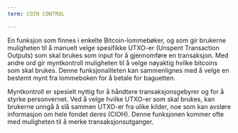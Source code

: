 ```yaml
---
term: COIN CONTROL

---
```

En funksjon som finnes i enkelte Bitcoin-lommebøker, og som gir brukerne muligheten til å manuelt velge spesifikke UTXO-er (Unspent Transaction Outputs) som skal brukes som input for å gjennomføre en transaksjon. Med andre ord gir myntkontroll muligheten til å velge nøyaktig hvilke bitcoins som skal brukes. Denne funksjonaliteten kan sammenlignes med å velge en bestemt mynt fra lommeboken for å betale for baguetten.

Myntkontroll er spesielt nyttig for å håndtere transaksjonsgebyrer og for å styrke personvernet. Ved å velge hvilke UTXO-er som skal brukes, kan brukerne unngå å slå sammen UTXO-er fra ulike kilder, noe som kan avsløre informasjon om hele fondet deres (CIOH). Denne funksjonen kommer ofte med muligheten til å merke transaksjonsutganger.